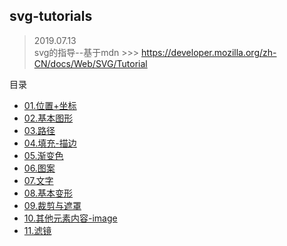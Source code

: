 ## svg-tutorials
> 2019.07.13  
> svg的指导--基于mdn >>> https://developer.mozilla.org/zh-CN/docs/Web/SVG/Tutorial

目录
- [01.位置+坐标](./doc-md/01-01.Positions.md)
- [02.基本图形](./doc-md/02-01.Basic-shapes.md)
- [03.路径](./doc-md/03-01.Paths.md)
- [04.填充-描边](./doc-md/04-01.Fills-Stroke.md)
- [05.渐变色](./doc-md/05-01.Grandient.md)
- [06.图案](./doc-md/06.Patterns.md)
- [07.文字](./doc-md/07.Texts.md)
- [08.基本变形](./doc-md/08.Basic-Transformations.md)
- [09.裁剪与遮罩](./doc-md/09.Clipping-and-masking.md)
- [10.其他元素内容-image](./doc-md/10.Other-content.md)
- [11.滤镜](./doc-md/11.Filter-effects.md)